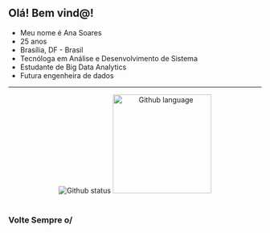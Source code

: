 ## Olá! Bem vind@!
- Meu nome é Ana Soares 
- 25 anos
- Brasília, DF - Brasil
- Tecnóloga em Análise e Desenvolvimento de Sistema
- Estudante de Big Data Analytics
- Futura engenheira de dados 
---
<div align="center">
  <img src="https://github-readme-stats.vercel.app/api?username=ana-sr&show_icons=true&theme=bear&hide_border=true&bg_color=3DDDA800" alt="Github status">
  <img height="196" src="https://github-readme-stats.vercel.app/api/top-langs/?username=ana-sr&theme=bear&layout=compact&bg_color=3DDDA800&hide_border=true" alt="Github language">
</div><br/>

### Volte Sempre o/

